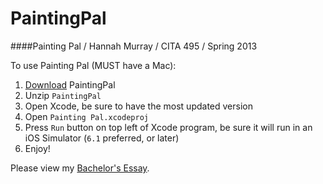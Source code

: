 PaintingPal
===========

####Painting Pal / Hannah Murray / CITA 495 / Spring 2013

To use Painting Pal (MUST have a Mac):

  1.  [Download](https://github.com/hlmurray/PaintingPal/archive/master.zip) PaintingPal 
  2.	Unzip `PaintingPal`
  3.	Open Xcode, be sure to have the most updated version
  4.	Open `Painting Pal.xcodeproj`
  5.	Press `Run` button on top left of Xcode program, be sure it will run in an iOS Simulator (`6.1` preferred, or later)
  6.	Enjoy!

Please view my [Bachelor's Essay](https://drive.google.com/file/d/0B8L-A1og-vr1TFNudlFFcUVPaXM/edit?usp=sharing).
